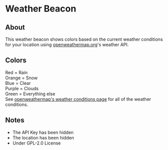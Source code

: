 # Weather Beacon
## About
This weather beacon shows colors based on the current weather conditions for your location using [openweathermap.org](https://openweathermap.org)'s weather API.<br>
## Colors
Red = Rain<br>
Orange = Snow<br>
Blue = Clear<br>
Purple = Clouds<br>
Green = Everything else<br>
See [openweathermap's weather conditions page](https://openweathermap.org/weather-conditions) for all of the weather conditions.
## Notes
- The API Key has been hidden
- The location has been hidden
- Under GPL-2.0 License
